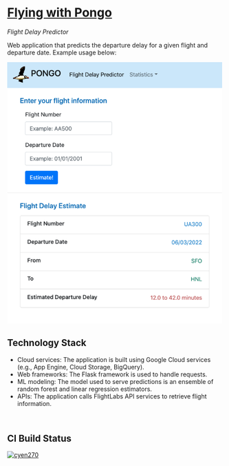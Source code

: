 # [Flying with Pongo](https://flight-pred-347402.uc.r.appspot.com/)
*Flight Delay Predictor*

Web application that predicts the departure delay for a given flight and departure date.  Example usage below:

<img src='https://github.com/cyen270/flight-pred/blob/main/Pongo-Flight-Pred-Example.png' alt='Pongo Example' width='500'>

<br />

## Technology Stack
- Cloud services: The application is built using Google Cloud services (e.g., App Engine, Cloud Storage, BigQuery).  
- Web frameworks: The Flask framework is used to handle requests. 
- ML modeling: The model used to serve predictions is an ensemble of random forest and linear regression estimators. 
- APIs: The application calls FlightLabs API services to retrieve flight information. 

<br />

## CI Build Status
[![cyen270](https://circleci.com/gh/cyen270/flight-pred.svg?style=svg)](https://circleci.com/gh/cyen270/flight-pred)
